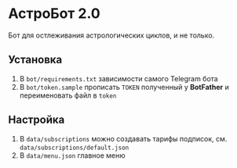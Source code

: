 # АстроБот 2.0

Бот для остлеживания астрологических циклов, и не только.

## Установка
1. В `bot/requirements.txt` зависимости самого Telegram бота
2. В `bot/token.sample` прописать `TOKEN` полученный у **BotFather** и переименовать файл в `token`

## Настройка
1. В `data/subscriptions` можно создавать тарифы подписок, см. `data/subscriptions/default.json`
2. В `data/menu.json` главное меню


